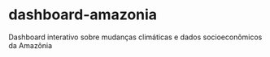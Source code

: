 # dashboard-amazonia
Dashboard interativo sobre mudanças climáticas e dados socioeconômicos da Amazônia
